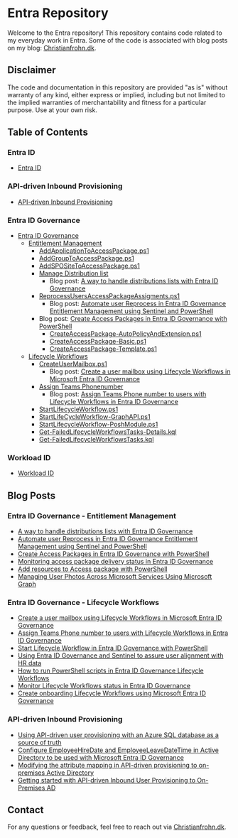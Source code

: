 # Entra Repository

Welcome to the Entra repository! This repository contains code related to my everyday work in Entra. Some of the code is associated with blog posts on my blog: [Christianfrohn.dk](https://www.christianfrohn.dk/).

## Disclaimer

The code and documentation in this repository are provided "as is" without warranty of any kind, either express or implied, including but not limited to the implied warranties of merchantability and fitness for a particular purpose. Use at your own risk.

## Table of Contents

### Entra ID
- [Entra ID](https://github.com/ChrFrohn/Entra/tree/main/Entra%20ID)

### API-driven Inbound Provisioning
- [API-driven Inbound Provisioning](Entra/API-driven%20inbound%20provisioning)

### Entra ID Governance
- [Entra ID Governance](https://github.com/ChrFrohn/Entra/tree/main/Governance)
  - [Entitlement Management](Entra/Governance/Entitlement%20Management)
    - [AddApplicationToAccessPackage.ps1](Entra/Governance/Entitlement%20Management/AddApplicationToAccessPackage.ps1)
    - [AddGroupToAccessPackage.ps1](Entra/Governance/Entitlement%20Management/AddGroupToAccessPackage.ps1)
    - [AddSPOSiteToAccessPackage.ps1](Entra/Governance/Entitlement%20Management/AddSPOSiteToAccessPackage.ps1)
    - [Manage Distribution list](Entra/Governance/Entitlement%20Management/Manage%20Distribution%20list)
      - Blog post: [A way to handle distributions lists with Entra ID Governance](https://www.christianfrohn.dk/2024/12/11/a-way-to-handle-distributions-lists-with-entra-id-governance/)
    - [ReprocessUsersAccessPackageAssigments.ps1](Entra/Governance/Entitlement%20Management/ReprocessUsersAccessPackageAssigments.ps1)
      - Blog post: [Automate user Reprocess in Entra ID Governance Entitlement Management using Sentinel and PowerShell](https://www.christianfrohn.dk/2025/01/22/automate-user-reprocess-in-entra-id-governance-entitlement-management-using-sentinel-and-powershell/)
    - Blog post: [Create Access Packages in Entra ID Governance with PowerShell](https://www.christianfrohn.dk/2025/01/09/create-access-packages-in-entra-id-governance-with-powershell/)
      - [CreateAccessPackage-AutoPolicyAndExtension.ps1](Entra/Governance/Entitlement%20Management/CreateAccessPackage-AutoPolicyAndExtension.ps1)
      - [CreateAccessPackage-Basic.ps1](Entra/Governance/Entitlement%20Management/CreateAccessPackage-Basic.ps1)
      - [CreateAccessPackage-Template.ps1](Entra/Governance/Entitlement%20Management/CreateAccessPackage-Template.ps1)
  - [Lifecycle Workflows](https://github.com/ChrFrohn/Entra-ID/tree/main/Governance/LifecycleWorkflows)
    - [CreateUserMailbox.ps1](https://github.com/ChrFrohn/Entra-ID/blob/537e6f1cd6fa6bfabf57222b03586f930b9ef3a4/Governance/LifecycleWorkflows/CreateUserMailbox.ps1)
      - Blog post: [Create a user mailbox using Lifecycle Workflows in Microsoft Entra ID Governance](https://www.christianfrohn.dk/2024/06/14/create-a-user-mailbox-using-lifecycle-workflows-in-microsoft-entra-id-governance/)
    - [Assign Teams Phonenumber](https://github.com/ChrFrohn/Entra-ID/tree/main/Governance/LifecycleWorkflows/Assign%20Teams%20Phonenumber)
      - Blog post: [Assign Teams Phone number to users with Lifecycle Workflows in Entra ID Governance](https://www.christianfrohn.dk/2024/06/27/assign-teams-phone-number-to-users-with-lifecycle-workflows-in-entra-id-governance/)
    - [StartLifecycleWorkflow.ps1](https://github.com/ChrFrohn/Entra-ID/blob/main/Governance/LifecycleWorkflows/StartLifecycleWorkflow.ps1)
    - [StartLifeCycleWorkflow-GraphAPI.ps1](https://github.com/ChrFrohn/Entra-ID/blob/main/Governance/LifecycleWorkflows/StartLifeCycleWorkflow-GraphAPI.ps1)
    - [StartLifecycleWorkflow-PoshModule.ps1](https://github.com/ChrFrohn/Entra-ID/blob/main/Governance/LifecycleWorkflows/StartLifecycleWorkflow-PoshModule.ps1)
    - [Get-FailedLifecycleWorkflowsTasks-Details.kql](https://github.com/ChrFrohn/Entra-ID/blob/main/Governance/LifecycleWorkflows/Get-FailedLifecycleWorkflowsTasks-Details.kql)
    - [Get-FailedLifecycleWorkflowsTasks.kql](https://github.com/ChrFrohn/Entra-ID/blob/main/Governance/LifecycleWorkflows/Get-FailedLifecycleWorkflowsTasks.kql)

### Workload ID
- [Workload ID](https://github.com/ChrFrohn/Entra/tree/main/Workload%20ID)

## Blog Posts

### Entra ID Governance - Entitlement Management
- [A way to handle distributions lists with Entra ID Governance](https://www.christianfrohn.dk/2024/12/11/a-way-to-handle-distributions-lists-with-entra-id-governance/)
- [Automate user Reprocess in Entra ID Governance Entitlement Management using Sentinel and PowerShell](https://www.christianfrohn.dk/2025/01/22/automate-user-reprocess-in-entra-id-governance-entitlement-management-using-sentinel-and-powershell/)
- [Create Access Packages in Entra ID Governance with PowerShell](https://www.christianfrohn.dk/2025/01/09/create-access-packages-in-entra-id-governance-with-powershell/)
- [Monitoring access package delivery status in Entra ID Governance](https://www.christianfrohn.dk/2025/01/15/monitoring-access-package-delivery-status-in-entra-id-governance/)
- [Add resources to Access package with PowerShell](https://www.christianfrohn.dk/2025/01/23/add-resources-to-access-package-with-powershell/)
- [Managing User Photos Across Microsoft Services Using Microsoft Graph](https://www.christianfrohn.dk/2025/01/26/managing-user-photos-across-microsoft-services-using-microsoft-graph/)

### Entra ID Governance - Lifecycle Workflows
- [Create a user mailbox using Lifecycle Workflows in Microsoft Entra ID Governance](https://www.christianfrohn.dk/2024/06/14/create-a-user-mailbox-using-lifecycle-workflows-in-microsoft-entra-id-governance/)
- [Assign Teams Phone number to users with Lifecycle Workflows in Entra ID Governance](https://www.christianfrohn.dk/2024/06/27/assign-teams-phone-number-to-users-with-lifecycle-workflows-in-entra-id-governance/)
- [Start Lifecycle Workflow in Entra ID Governance with PowerShell](https://www.christianfrohn.dk/2024/08/28/start-lifecycle-workflow-in-entra-id-governance-with-powershell/)
- [Using Entra ID Governance and Sentinel to assure user alignment with HR data](https://www.christianfrohn.dk/2024/07/24/using-entra-id-governance-and-sentinel-to-assure-user-alignment-with-hr-data/)
- [How to run PowerShell scripts in Entra ID Governance Lifecycle Workflows](https://www.christianfrohn.dk/2024/06/06/how-to-run-powershell-scripts-in-entra-id-governance-lifecycle-workflows/)
- [Monitor Lifecycle Workflows status in Entra ID Governance](https://www.christianfrohn.dk/2024/05/31/monitor-lifecycle-workflows-status-in-entra-id-governance/)
- [Create onboarding Lifecycle Workflows using Microsoft Entra ID Governance](https://www.christianfrohn.dk/2024/05/24/create-onboarding-lifecycle-workflows-using-microsoft-entra-id-governance/)

### API-driven Inbound Provisioning
- [Using API-driven user provisioning with an Azure SQL database as a source of truth](https://www.christianfrohn.dk/2024/05/15/using-api-driven-user-provisioning-with-an-azure-sql-database-as-a-source-of-truth/)
- [Configure EmployeeHireDate and EmployeeLeaveDateTime in Active Directory to be used with Microsoft Entra ID Governance](https://www.christianfrohn.dk/2024/05/02/configure-employeehiredate-and-employeeleavedatetime-in-active-directory-to-be-used-with-microsoft-entra-id-governance/)
- [Modifying the attribute mapping in API-driven provisioning to on-premises Active Directory](https://www.christianfrohn.dk/2024/04/18/modifying-the-attribute-mapping-in-api-driven-provisioning-to-on-premises-active-directory/)
- [Getting started with API-driven Inbound User Provisioning to On-Premises AD](https://www.christianfrohn.dk/2024/04/10/getting-started-with-api-driven-inbound-user-provisioning-to-on-premises-ad/)
## Contact

For any questions or feedback, feel free to reach out via [Christianfrohn.dk](https://www.christianfrohn.dk/).